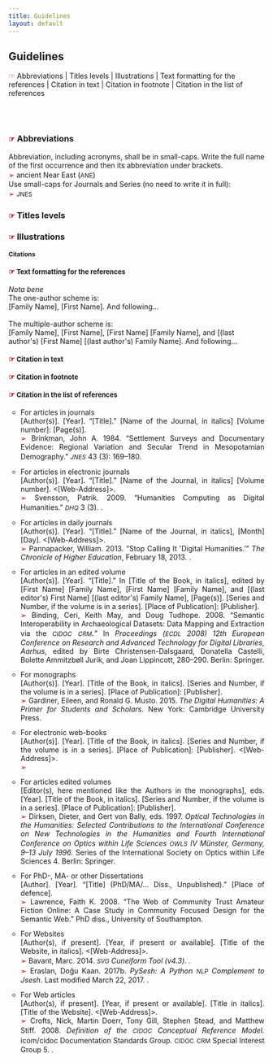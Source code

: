 ```yaml
---
title: Guidelines
layout: default
---
```


<h2>Guidelines</h2>

<span style="border: 0">
  <span style="color:#b30000; font-size: 14px;">&#9758;</span> <a>Abbreviations</a> | <a>Titles levels</a> | <a>Illustrations</a> | <a>Text formatting for the references</a> |  <a>Citation in text</a> | <a>Citation in footnote</a> | <a>Citation in the list of references</a> 
  </span>

<br /><br />
<h3><span style="color:#b30000; font-size: 14px;">&#9758;</span> Abbreviations</h3>
<p>Abbreviation, including acronyms, shall be in small-caps. Write the full name of the first occurrence and then its abbreviation under brackets. <br />
<span style="color:#b30000; font-size: 14px;">&#x27A2;</span> ancient Near East (<span style="font-variant: small-caps; font-size: 17px;">ane</span>)<br />
Use small-caps for Journals and Series (no need to write it in full): <br />
<span style="color:#b30000; font-size: 14px;">&#x27A2;</span> <span style="font-variant: small-caps; font-size: 17px;">jnes</span></p>

<h3><span style="color:#b30000; font-size: 14px;">&#9758;</span> Titles levels</h3>

<h3><span style="color:#b30000; font-size: 14px;">&#9758;</span> Illustrations</h3>

<h3 style="font-size: 12px; font-style: underline">Citations</h3>

<h4 style="font-size: 13px"><span style="color:#b30000; font-size: 14px;">&#9758;</span> Text formatting for the references</h4>

_Nota bene_
<br />
The one-author scheme is:<br />
[Family Name], [First Name]. And following...<br />
<br />
The multiple-author scheme is:<br />
[Family Name], [First Name], [First Name] [Family Name], and [(last author's) [First Name] [(last author's) Family Name]. And following...

<h4 style="font-size: 13px"><span style="color:#b30000; font-size: 14px;">&#9758;</span> Citation in text</h4>

<h4 style="font-size: 13px"><span style="color:#b30000; font-size: 14px;">&#9758;</span> Citation in footnote</h4>

<h4 style="font-size: 13px"><span style="color:#b30000; font-size: 14px;">&#9758;</span> Citation in the list of references</h4>

<ul style="list-style-type: circle;">
<li style="padding-bottom: 12px; text-align: justify">For articles in journals<br />
[Author(s)]. [Year]. “[Title].” [Name of the Journal, in italics] [Volume number]: [Page(s)].<br />
<span style="color:#b30000; font-size: 14px;">&#x27A2;</span> Brinkman, John A. 1984. “Settlement Surveys and Documentary Evidence: Regional Variation and Secular Trend in Mesopotamian Demography.” <span style="font-variant: small-caps; font-size: 17px; font-style: italic;">jnes</span> 43 (3): 169–180.</li>

<li style="padding-bottom: 12px; text-align: justify">For articles in electronic journals<br />
[Author(s)]. [Year]. “[Title].” [Name of the Journal, in italics] [Volume number]. <[Web-Address]>.<br />
<span style="color:#b30000; font-size: 14px;">&#x27A2;</span> Svensson, Patrik. 2009. “Humanities Computing as Digital Humanities.” <span style="font-variant: small-caps; font-size: 17px; font-style: italic;">dhq</span> 3 (3). <http://digitalhumanities.org/dhq/vol/3/3/000065/000065.html>.</li>

<li style="padding-bottom: 12px; text-align: justify">For articles in daily journals<br />
[Author(s)]. [Year]. “[Title].” [Name of the Journal, in italics], [Month] [Day]. <[Web-Address]>.<br />
<span style="color:#b30000; font-size: 14px;">&#x27A2;</span> Pannapacker, William. 2013. “Stop Calling It 'Digital Humanities.’” <em>The Chronicle of Higher Education</em>, February 18, 2013. <http://www.chronicle.com/article/Stop-Calling-
It-Digital/137325>.</li>

<li style="padding-bottom: 12px; text-align: justify">For articles in an edited volume<br />
  [Author(s)]. [Year]. “[Title].” In [Title of the Book, in italics], edited by [First Name] [Family Name], [First Name] [Family Name], and [(last editor's) First Name] [(last editor's) Family Name], [Page(s)]. [Series and Number, if the volume is in a series]. [Place of Publication]: [Publisher].<br />
  <span style="color:#b30000; font-size: 14px;">&#x27A2;</span> Binding, Ceri, Keith May, and Doug Tudhope. 2008. “Semantic Interoperability in Archaeological Datasets: Data Mapping and Extraction via the <span style="font-variant: small-caps; font-size: 17px; font-style: italic;">cidoc crm.</span>” In <em>Proceedings (<span style="font-variant: small-caps; font-size: 17px;">ecdl</span> 2008) 12th European Conference on Research and Advanced Technology for Digital Libraries, Aarhus</em>, edited by Birte Christensen-Dalsgaard, Donatella Castelli, Bolette Ammitzbøll Jurik, and Joan Lippincott, 280–290. Berlin: Springer.</li>

<li style="padding-bottom: 12px; text-align: justify">For monographs<br />
[Author(s)]. [Year]. [Title of the Book, in italics]. [Series and Number, if the volume is in a series]. [Place of Publication]: [Publisher].<br />
<span style="color:#b30000; font-size: 14px;">&#x27A2;</span> Gardiner, Eileen, and Ronald G. Musto. 2015. <em>The Digital Humanities: A Primer for Students and Scholars</em>. New York: Cambridge University Press.</li>

<li style="padding-bottom: 12px; text-align: justify">For electronic web-books<br />
[Author(s)]. [Year]. [Title of the Book, in italics]. [Series and Number, if the volume is in a series]. [Place of Publication]: [Publisher]. <[Web-Address]>.<br />
<span style="color:#b30000; font-size: 14px;">&#x27A2;</span> </li>

<li style="padding-bottom: 12px; text-align: justify">For articles edited volumes<br />
[Editor(s), here mentioned like the Authors in the monographs], eds. [Year]. [Title of the Book, in italics]. [Series and Number, if the volume is in a series]. [Place of Publication]: [Publisher].<br />
<span style="color:#b30000; font-size: 14px;">&#x27A2;</span> Dirksen, Dieter, and Gert von Bally, eds. 1997. <em>Optical  Technologies in the Humanities: Selected Contributions to the International Conference on New Technologies in the Humanities and Fourth International Conference on Optics within Life Sciences <span style="font-variant: small-caps; font-size: 17px; font-style: italic;">owls</span> IV Münster, Germany, 9–13 July 1996.</em> Series of the International Society on Optics within Life Sciences 4. Berlin: Springer.</li>

<li style="padding-bottom: 12px; text-align: justify">For PhD-, MA- or other Dissertations<br />
[Author]. [Year]. “[Title] (PhD/MA/... Diss., Unpublished).” [Place of defence].<br />
<span style="color:#b30000; font-size: 14px;">&#x27A2;</span> Lawrence, Faith K. 2008. “The Web of Community Trust Amateur Fiction Online: A Case Study in Community Focused Design for the Semantic Web.” PhD diss., University of Southampton.</li>

<li style="padding-bottom: 12px; text-align: justify">For Websites<br />
[Author(s), if present]. [Year, if present or available]. [Title of the Website, in italics]. <[Web-Address]>.<br />
<span style="color:#b30000; font-size: 14px;">&#x27A2;</span> Bavant, Marc. 2014. <em><span style="font-variant: small-caps; font-size: 17px; font-style: italic;">svg</span> Cuneiform Tool (v4.3)</em>. <http://kursoj.pagesperso-orange.fr/cunei/>.<br />
<span style="color:#b30000; font-size: 14px;">&#x27A2;</span> Eraslan, Doğu Kaan. 2017b. <em>PySesh: A Python <span style="font-variant: small-caps; font-size: 17px; font-style: italic;">nlp</span> Complement to Jsesh</em>. Last modified March 22, 2017. <https://github.com/D-K-E/PySesh>.</li>

<li style="padding-bottom: 12px; text-align: justify">For Web articles<br />
[Author(s), if present]. [Year, if present or available]. [Title in italics]. [Title of the Website]. <[Web-Address]>.<br />
<span style="color:#b30000; font-size: 14px;">&#x27A2;</span> Crofts, Nick, Martin Doerr, Tony Gill, Stephen Stead, and Matthew Stiff. 2008. <em>Definition of the <span style="font-variant: small-caps; font-size: 17px; font-style: italic;">cidoc</span> Conceptual Reference Model.</em> icom/cidoc Documentation Standards Group. <span style="font-variant: small-caps; font-size: 17px;">cidoc crm</span> Special Interest Group 5. <http://www.cidoc-crm.org/get-lastofficial-release>.</li>
</ul>
